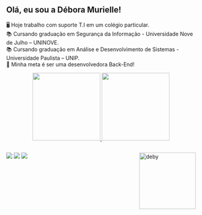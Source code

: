 ## Olá, eu sou a Débora Murielle!

🖥️ Hoje trabalho com suporte T.I em um colégio particular.<br>
📚 Cursando graduação em Segurança da Informação - Universidade Nove de Julho – UNINOVE.<br>
📚 Cursando graduação em Análise e Desenvolvimento de Sistemas - Universidade Paulista – UNIP.<br>
🎯 Minha meta é ser uma desenvolvedora Back-End!

<div align="center">
  <a href="https://github.com/murideby">
  <img height="180em" src="https://github-readme-stats.vercel.app/api?username=murideby&show_icons=true&theme=midnight-purple&include_all_commits=true&count_private=true"/>
  <img height="180em" src="https://github-readme-stats.vercel.app/api/top-langs/?username=murideby&layout=compact&langs_count=7&theme=midnight-purple"/>
</div>
  <img align="right" alt="deby" height="150" src="https://share-cdn.picrew.me/shareImg/org/202201/338224_guKUvcY5.png">
  
 ##
 <a href="https://wa.me/5511954380800"><img src="https://img.shields.io/badge/WhatsApp-25D366?style=for-the-badge&logo=whatsapp&logoColor=white" target="_blank"></a>
  <a href = "mailto:debora123murielle@gmail.com"><img src="https://img.shields.io/badge/-Gmail-%23333?style=for-the-badge&logo=gmail&logoColor=white" target="_blank"></a>
  <a href="https://www.linkedin.com/in/d%C3%A9bora-murielle-62b5b9183/" target="_blank"><img src="https://img.shields.io/badge/-LinkedIn-%230077B5?style=for-the-badge&logo=linkedin&logoColor=white" target="_blank"></a> 
